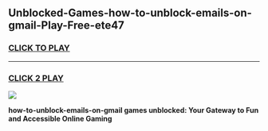 
## Unblocked-Games-how-to-unblock-emails-on-gmail-Play-Free-ete47
<h3>
<a href="https://premium76.site?title=how-to-unblock-emails-on-gmail&ref=10A">CLICK TO PLAY</a></h3>
<hr>

<h3>
<a href="https://premium76.site?title=how-to-unblock-emails-on-gmail&ref=10A">CLICK 2 PLAY</a>
  
</h3>

<a href="https://premium76.site?title=how-to-unblock-emails-on-gmail&ref=10A"><img src="https://clearcache.store/games.png"></a>


**how-to-unblock-emails-on-gmail games unblocked: Your Gateway to Fun and Accessible Online Gaming**

